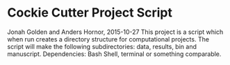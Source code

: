 # Cockie Cutter Project Script
Jonah Golden and Anders Hornor, 2015-10-27
This project is a script which when run creates a directory structure for computational projects.
The script will make the following subdirectories: data, results, bin and manuscript.
Dependencies: Bash Shell, terminal or something comparable.
